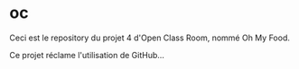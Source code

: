 # oc
Ceci est le repository du projet 4 d'Open Class Room, nommé Oh My Food.

Ce projet réclame l'utilisation de GitHub...